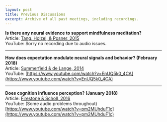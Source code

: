 ```yaml
---
layout: post
title: Previous Discussions
excerpt: Archive of all past meetings, including recordings.
---
```


<b>Is there any neural evidence to support mindfulness meditation?</b> <br />
Article: [Tang, Holzel, & Posner, 2015](https://gallery.mailchimp.com/360045125d070e047e2db7f91/files/3931c88a-a543-45fe-8ed9-03ca996079c0/Tang_Holzel_Posner_2015.pdf) <br />
YouTube: Sorry no recording due to audio issues.

---

<b>How does expectation modulate neural signals and behavior? (February 2018)</b> <br />
Article: [Summerfield & de Lange, 2014](https://www.nature.com/articles/nrn3838.pdf) <br />
YouTube: [https://www.youtube.com/watch?v=EnUQ5k0_4CA](https://www.youtube.com/watch?v=EnUQ5k0_4CA)

---

<b>Does cognition influence perception? (January 2018)</b> <br />
Article: [Firestone & Scholl, 2016](http://perception.yale.edu/papers/16-Firestone-Scholl-BBS.pdf) <br />
YouTube: (Some audio problems throughout) [https://www.youtube.com/watch?v=pm2MUhduF1c](https://www.youtube.com/watch?v=pm2MUhduF1c)
